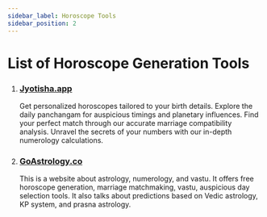 ```yaml
---
sidebar_label: Horoscope Tools
sidebar_position: 2
---
```


# List of Horoscope Generation Tools

1. ### [Jyotisha.app](https://jyotisha.app)

    Get personalized horoscopes tailored to your birth details. Explore the daily panchangam for auspicious timings and planetary influences. Find your perfect match through our accurate marriage compatibility analysis. Unravel the secrets of your numbers with our in-depth numerology calculations.

1. ### [GoAstrology.co](https://goastrology.co)

    This is a website about astrology, numerology, and vastu. It offers free horoscope generation, marriage matchmaking, vastu, auspicious day selection tools. It also talks about predictions based on Vedic astrology, KP system, and prasna astrology.
